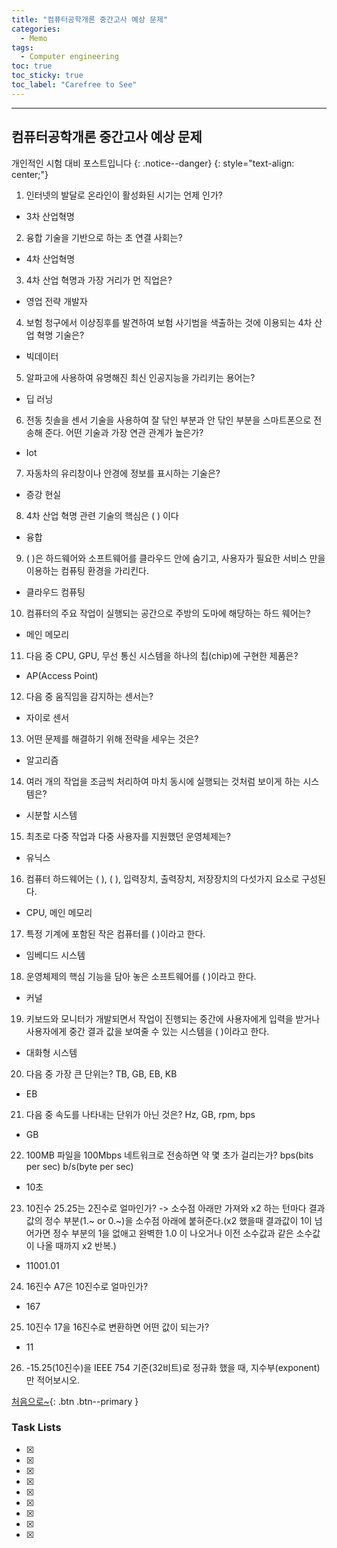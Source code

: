 ```yaml
---
title: "컴퓨터공학개론 중간고사 예상 문제"
categories:
  - Memo
tags:
  - Computer engineering
toc: true
toc_sticky: true
toc_label: "Carefree to See"
---
```

---

## 컴퓨터공학개론 중간고사 예상 문제

개인적인 시험 대비 포스트입니다
{: .notice--danger}
{: style="text-align: center;"}

>
1. 인터넷의 발달로 온라인이 활성화된 시기는 언제 인가?
- 3차 산업혁명
2. 융합 기술을 기반으로 하는 초 연결 사회는?
- 4차 산업혁명
3. 4차 산업 혁명과 가장 거리가 먼 직업은?
- 영업 전략 개발자
4. 보험 청구에서 이상징후를 발견하여 보험 사기범을 색출하는 것에 이용되는 4차 산업 혁명 기술은?
- 빅데이터
5. 알파고에 사용하여 유명해진 최신 인공지능을 가리키는 용어는?
- 딥 러닝
6. 전동 칫솔을 센서 기술을 사용하여 잘 닦인 부분과 안 닦인 부분을 스마트폰으로 전송해 준다. 어떤 기술과 가장 연관 관계가 높은가?
- Iot
7. 자동차의 유리창이나 안경에 정보를 표시하는 기술은?
- 증강 현실
8. 4차 산업 혁명 관련 기술의 핵심은 ( ) 이다
- 융합
9. (  )은 하드웨어와 소프트웨어를 클라우드 안에 숨기고, 사용자가 필요한 서비스 만을 이용하는 컴퓨팅 환경을 가리킨다.
- 클라우드 컴퓨팅
10. 컴퓨터의 주요 작업이 실행되는 공간으로 주방의 도마에 해당하는 하드 웨어는?
- 메인 메모리
11. 다음 중 CPU, GPU, 무선 통신 시스템을 하나의 칩(chip)에 구현한 제품은?
- AP(Access Point)
12. 다음 중 움직임을 감지하는 센서는?
- 자이로 센서
13. 어떤 문제를 해결하기 위해 전략을 세우는 것은?
- 알고리즘
14. 여러 개의 작업을 조금씩 처리하여 마치 동시에 실행되는 것처럼 보이게 하는 시스템은?
- 시분할 시스템
15. 최초로 다중 작업과 다중 사용자를 지원했던 운영체제는?
- 유닉스
16. 컴퓨터 하드웨어는 (  ), (  ), 입력장치, 출력장치, 저장장치의 다섯가지 요소로 구성된다.
- CPU, 메인 메모리
17. 특정 기계에 포함된 작은 컴퓨터를 (  )이라고 한다.
- 임베디드 시스템
18. 운영체제의 핵심 기능을 담아 놓은 소프트웨어를 ( )이라고 한다.
- 커널
19. 키보드와 모니터가 개발되면서 작업이 진행되는 중간에 사용자에게 입력을 받거나 사용자에게 중간 결과 값을 보여줄 수 있는 시스템을 (  )이라고 한다.
- 대화형 시스템
20. 다음 중 가장 큰 단위는? TB, GB, EB, KB
- EB
21. 다음 중 속도를 나타내는 단위가 아닌 것은? Hz, GB, rpm, bps
- GB
22. 100MB 파일을 100Mbps 네트워크로 전송하면 약 몇 초가 걸리는가? bps(bits per sec) b/s(byte per sec)
- 10초
23. 10진수 25.25는 2진수로 얼마인가? -> 소수점 아래만 가져와 x2 하는 턴마다 결과값의 정수 부분(1.~ or 0.~)을 소수점 아래에 붙혀준다.(x2 했을때 결과값이 1이 넘어가면 정수 부분의 1을 없애고 완벽한 1.0 이 나오거나 이전 소수값과 같은 소수값이 나올 때까지 x2 반복.)
- 11001.01
24. 16진수 A7은 10진수로 얼마인가?
- 167
25. 10진수 17을 16진수로 변환하면 어떤 값이 되는가?
- 11
26. -15.25(10진수)을 IEEE 754 기준(32비트)로 정규화 했을 때, 지수부(exponent)만 적어보시오.























[처음으로~](#){: .btn .btn--primary }



### Task Lists
> 
- [x] 
- [x] 
- [x] 
- [x] 
- [x] 
- [x]
- [x] 
- [x] 
- [x] 